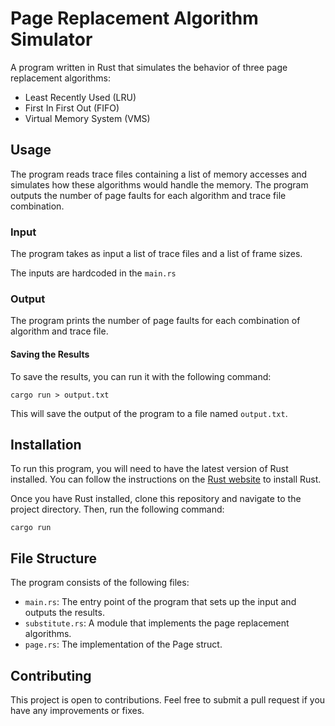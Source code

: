 # Page Replacement Algorithm Simulator

A program written in Rust that simulates the behavior of three page replacement algorithms:
- Least Recently Used (LRU)
- First In First Out (FIFO)
- Virtual Memory System (VMS)

## Usage
The program reads trace files containing a list of memory accesses and simulates how these algorithms would handle the memory. The program outputs the number of page faults for each algorithm and trace file combination. 

### Input

The program takes as input a list of trace files and a list of frame sizes. 

The inputs are hardcoded in the `main.rs`

### Output
The program prints the number of page faults for each combination of algorithm and trace file.

#### Saving the Results

To save the results, you can run it with the following command:

`cargo run > output.txt`

This will save the output of the program to a file named `output.txt`.

## Installation
To run this program, you will need to have the latest version of Rust installed. You can follow the instructions on the [Rust website](https://www.rust-lang.org/tools/install) to install Rust. 

Once you have Rust installed, clone this repository and navigate to the project directory. Then, run the following command:

`cargo run`


## File Structure
The program consists of the following files:
- `main.rs`: The entry point of the program that sets up the input and outputs the results.
- `substitute.rs`: A module that implements the page replacement algorithms.
- `page.rs`: The implementation of the Page struct.

## Contributing
This project is open to contributions. Feel free to submit a pull request if you have any improvements or fixes.
